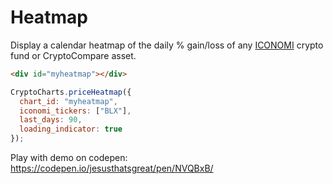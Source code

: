 # Heatmap
Display a calendar heatmap of the daily % gain/loss of any [ICONOMI](https://www.iconomi.com/crypto-funds?ref=WJVwG) crypto fund or CryptoCompare asset.

<div id="myheatmap" class="box">
</div>
<script>
CryptoCharts.priceHeatmap({
  chart_id: "myheatmap",
  iconomi_tickers: ["BLX"],
  last_days: 90,
  loading_indicator: true
});
</script>

```html
<div id="myheatmap"></div>
```

```js
CryptoCharts.priceHeatmap({
  chart_id: "myheatmap",
  iconomi_tickers: ["BLX"],
  last_days: 90,
  loading_indicator: true
});
```

Play with demo on codepen: https://codepen.io/jesusthatsgreat/pen/NVQBxB/
